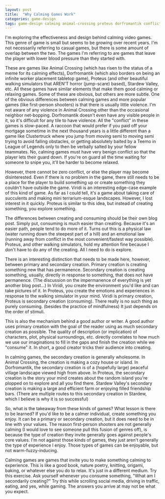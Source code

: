 ```yaml
---
layout: post
title:  "Why Calming Games Work"
categories: game-design
tags: game-design calming animal-crossing proteus dorfromantik conflict anxiolytic
---
```


I'm exploring the effectiveness and design behind calming video games. This genre of game is small but seems to be growing over recent years. I'm not necessarily referring to casual games, but there is some amount of overlap between the two. The games I'm referring to are games that leave the player with lower blood pressure than they started with. 

These are games like Animal Crossing (which has risen to the status of a meme for its calming effects), Dorfromantik (which also borders on being an infinite worker placement tabletop game), Proteus (and other beautiful walking simulators that AREN'T horror (jump-scare) based), Stardew Valley, etc. All these games have similar elements that make them good calming or relaxing games. Some of these are obvious, but others are more subtle. One of the obvious differences between calming games and more popular games (like first-person shooters) is that there is usually little violence. I'm not aware of any violence in Animal Crossing other than the occasional neighbor net-bopping. Dorfromantik doesn't even have any visible people in it, so it's difficult for any tile to have violence. All the "conflict" in these games is slow-paced. A raccoon that would prefer if you paid off your mortgage sometime in the next thousand years is a little different than a game like Clustertruck where you jump from moving semi to moving semi trying to avoid falling obstacles, or getting absolutely baited by a Teemo in League of Legends only to then be verbally salted by your fellow teammates. No, calming games must have very benign conflict so that the player lets their guard down. If you're on guard all the time waiting for someone to snipe you, it'll be harder to become relaxed. 

However, there cannot be zero conflict, or else the player may become disinterested. Even if there is no problem in the game, there still needs to be a place for the player to build something up or create something they couldn't have outside the game. Viridi is an interesting edge-case example of this kind of game. As far as I could tell, it's a game about taking care of succulents and making mini terrarium-esque landscapes. However, I lost interest in it quickly. Proteus is similar to this idea, but instead of creating something, you explore something.

The differences between creating and consuming should be their own blog post. Simply put, consuming is much easier than creating. Because it's an easier path, people tend to do more of it. Turns out this is a physical law (water running down the steepest part of a hill) and an emotional law (running away from conflict in the most convenient/fastest way possible). Proteus, and other walking simulators, hold my attention fine because I don't have to do any of the creating. All I need to do is explore. 

There is an interesting distinction that needs to be made here, however, between primary and secondary creation. Primary creation is creating something new that has permanence. Secondary creation is creating something, usually, directly in response to something, that does not have permanence. (The discussion on the impermanence of everything is yet another blog post...) In Viridi, you create the environment you'd like and can take pictures of it. In Proteus, you create the emotions and experiences in response to the walking simulator in your mind. Viridi is primary creation, Proteus is secondary creation (consuming). There really is no such thing as purely consuming. (besides the practice of mindfulness) It just depends on the order of stimuli. 

This is also the mechanism behind a good author or writer. A good author uses primary creation with the goal of the reader using as much secondary creation as possible. The quality of description (or implication) of characters, plot, physical surroundings, etc. directly correlates to how much we use our imaginations to fill in the gaps and finish the creation while we "consume" it. In short, a good creator tricks their audience into creating. 

In calming games, the secondary creation is generally wholesome. In Animal Crossing, the creation is making a cozy house or island. In Dorfromantik, the secondary creation is of a (hopefully large) peaceful village landscape viewed high from above. In Proteus, the secondary creation is the story your mind creates about the random island you're plopped on to explore and all you find there. Stardew Valley's secondary creation is making a large and efficient farm or enjoying filled friendship bars. (There are multiple routes to this secondary creation in Stardew, which I believe is why it is so successful) 

So, what is the takeaway from these kinds of games? What lesson is there to be learned? If you'd like to be a calmer individual, create something you enjoy. It can be a primary or secondary creation, but it does need to be in line with your values. The reason first-person shooters are not generally calming (I would love to see someone pull this fusion of genres off), is because the type of creation they invite generally goes against people's core values. I'm not against those kinds of games, they just aren't generally the type of experience I enjoy. Those types of games can be enjoyable, but not warm-fuzzy-inducing. 

Calming games are games that invite you to make something calming to experience. This is like a good book, nature poetry, knitting, origami, baking, or whatever else you do to relax. It's just in a different medium. Try this exercise. Ask yourself whenever you consume something, "What am I secondarily creating?" Try this while scrolling social media, driving in traffic, eating, and yes, while gaming. The answers you arrive at may not be what you expect.
